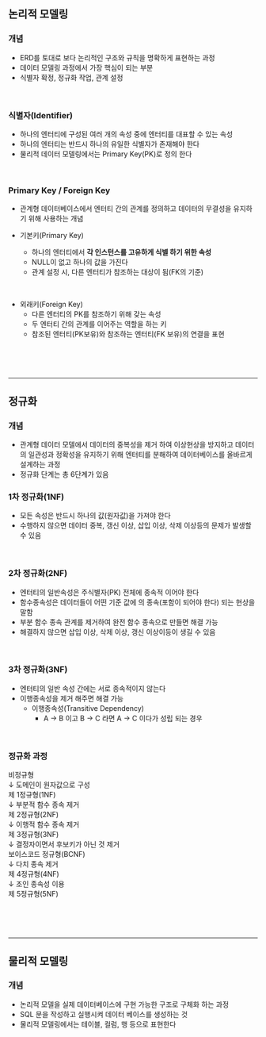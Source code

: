 ## 논리적 모델링

### 개념
- ERD를 토대로 보다 논리적인 구조와 규칙을 명확하게 표현하는 과정
- 데이터 모델링 과정에서 가장 핵심이 되는 부분
- 식별자 확정, 정규화 작업, 관계 설정

<br/>

### 식별자(Identifier)
- 하나의 엔터티에 구성된 여러 개의 속성 중에 엔터티를 대표할 수 있는 속성
- 하나의 엔터티는 반드시 하나의 유일한 식별자가 존재해야 한다
- 물리적 데이터 모델링에서는 Primary Key(PK)로 정의 한다

<br/>

### Primary Key / Foreign Key
- 관계형 데이터베이스에서 엔터티 간의 관계를 정의하고 데이터의 무결성을 유지하기 위해 사용하는 개념

- 기본키(Primary Key)
  - 하나의 엔터티에서 **각 인스턴스를 고유하게 식별 하기 위한 속성**
  - NULL이 없고 하나의 값을 가진다
  - 관계 설정 시, 다른 엔터티가 참조하는 대상이 됨(FK의 기준)
<br/>

- 외래키(Foreign Key)
  - 다른 엔터티의 PK를 참조하기 위해 갖는 속성
  - 두 엔터티 간의 관계를 이어주는 역할을 하는 키
  - 참조된 엔터티(PK보유)와 참조하는 엔터티(FK 보유)의 연결을 표현

<br/>
<br/>
<br/>

---
## 정규화

### 개념
- 관계형 데이터 모델에서 데이터의 중복성을 제거 하여 이상현상을 방지하고 데이터의 일관성과 정확성을 유지하기 위해 엔터티를 분해하여 데이터베이스를 올바르게 설계하는 과정
- 정규화 단계는 총 6단계가 있음

### 1차 정규화(1NF)
- 모든 속성은 반드시 하나의 값(원자값)을 가져야 한다
- 수행하지 않으면 데이터 중복, 갱신 이상, 삽입 이상, 삭제 이상등의 문제가 발생할 수 있음

<br/>

### 2차 정규화(2NF)
- 엔터티의 일반속성은 주식별자(PK) 전체에 종속적 이어야 한다
- 함수종속성은 데이터들이 어떤 기준 값에 의 종속(포함이 되어야 한다) 되는 현상을 말함
- 부분 함수 종속 관계를 제거하여 완전 함수 종속으로 만들면 해결 가능
- 해결하지 않으면 삽입 이상, 삭제 이상, 갱신 이상이등이 생길 수 있음

<br/>

### 3차 정규화(3NF)
- 엔터티의 일반 속성 간에는 서로 종속적이지 않는다
- 이행종속성을 제거 해주면 해결 가능
  - 이행종속성(Transitive Dependency)
    - A → B 이고 B → C 라면 A → C 이다가 성립 되는 경우


<br/>

### 정규화 과정


비정규형   
 ↓ 도메인이 원자값으로 구성  
제 1정규형(1NF)  
↓ 부분적 함수 종속 제거  
제 2정규형(2NF)  
↓ 이행적 함수 종속 제거  
제 3정규형(3NF)  
↓ 결정자이면서 후보키가 아닌 것 제거  
보이스코드 정규형(BCNF)  
↓ 다치 종속 제거  
제 4정규형(4NF)  
↓ 조인 종속성 이용  
제 5정규형(5NF)  

<br/>
<br/>
<br/>

---
## 물리적 모델링
### 개념 
- 논리적 모델을 실제 데이터베이스에 구현 가능한 구조로 구체화 하는 과정
-  SQL 문을 작성하고 실행시켜 데이터 베이스를 생성하는 것
-  물리적 모델링에서는 테이블, 컬럼, 행 등으로 표현한다


